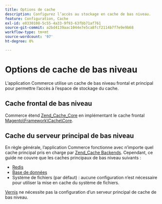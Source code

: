 ```yaml
---
title: Options de cache
description: Configurez l’accès au stockage en cache de bas niveau.
feature: Configuration, Cache
exl-id: e0330108-5c55-4a33-9f93-63fbb71af761
source-git-commit: a2bd4139aac1044e7e5ca8fcf2114b7f7e9e9b68
workflow-type: tm+mt
source-wordcount: '97'
ht-degree: 0%

---
```


# Options de cache de bas niveau

L’application Commerce utilise un cache de bas niveau frontal et principal pour permettre l’accès à l’espace de stockage du cache.

## Cache frontal de bas niveau

Commerce étend [Zend_Cache_Core](https://framework.zend.com/manual/1.12/en/zend.cache.frontends.html) en implémentant le cache frontal [Magento\Framework\Cache\Core](https://github.com/magento/magento2/blob/2.4/lib/internal/Magento/Framework/Cache/Core.php).

## Cache du serveur principal de bas niveau

En règle générale, l’application Commerce fonctionne avec n’importe quel cache principal pris en charge par [Zend_Cache Backends](https://framework.zend.com/manual/1.12/en/zend.cache.backends.html). Cependant, ce guide ne couvre que les caches principaux de bas niveau suivants :

- [Redis](config-redis.md)
- [ Base de données ](https://developer.adobe.com/commerce/php/development/cache/partial/database-caching/)
- Système de fichiers (par défaut) : aucune configuration n’est nécessaire pour utiliser la mise en cache du système de fichiers.

[Vernis](config-varnish.md) ne nécessite pas la configuration d’un serveur principal de cache de bas niveau.
